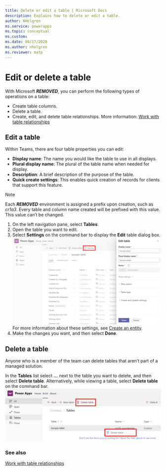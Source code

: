 ```yaml
---
title: Delete or edit a table | Microsoft Docs
description: Explains how to delete or edit a table.
author: NHelgren
ms.service: powerapps
ms.topic: conceptual
ms.custom: 
ms.date: 08/17/2020
ms.author: nhelgren
ms.reviewer: matp
---
```


# Edit or delete a table
With Microsoft ***REMOVED***, you can perform the following types of operations on a table:
- Create table columns.
- Delete a table.
- Create, edit, and delete table relationships. More information: [Work with table relationships](relationships-table.md)

## Edit a table

Within Teams, there are four table properties you can edit:

- **Display name**: The name you would like the table to use in all displays.
- **Plural display name**: The plural of the table name when needed for display.
- **Description**: A brief description of the purpose of the table.
- **Quick create settings**: This enables quick creation of records for clients that support this feature.

> [!NOTE]
> Each ***REMOVED*** environment is assigned a prefix upon creation, such as *cr1a3*. Every table and column name created will be prefixed with this value. This value can’t be changed.

1. On the left navigation pane, select **Tables**.
2. Open the table you want to edit. 
3. Select **Settings** on the command bar to display the **Edit** table dialog box.  
    ![Edit table](media/edit-table1.png)
    For more information about these settings, see [Create an entity](../maker/common-data-service/data-platform-create-entity.md#create-an-entity).
4. Make the changes you want, and then select **Done**.
 
## Delete a table
Anyone who is a member of the team can delete tables that aren’t part of a managed solution.

In the **Tables** list select **…** next to the table you want to delete, and then select **Delete table**. Alternatively, while viewing a table, select **Delete table** on the command bar.
![Delete table](media/delete-table.png)


### See also
[Work with table relationships](relationships-table.md)